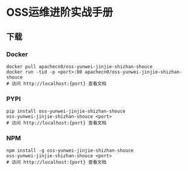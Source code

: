 # OSS运维进阶实战手册

## 下载

### Docker

```
docker pull apachecn0/oss-yunwei-jinjie-shizhan-shouce
docker run -tid -p <port>:80 apachecn0/oss-yunwei-jinjie-shizhan-shouce
# 访问 http://localhost:{port} 查看文档
```

### PYPI

```
pip install oss-yunwei-jinjie-shizhan-shouce
oss-yunwei-jinjie-shizhan-shouce <port>
# 访问 http://localhost:{port} 查看文档
```

### NPM

```
npm install -g oss-yunwei-jinjie-shizhan-shouce
oss-yunwei-jinjie-shizhan-shouce <port>
# 访问 http://localhost:{port} 查看文档
```